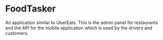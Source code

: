 # FoodTasker
An application similar to UberEats. This is the admin panel for restaurants and the API for the mobile application which is used by the drivers and customers.
